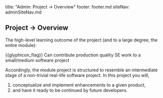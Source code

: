 <frontmatter>
title: "Admin: Project → Overview"
footer: footer.md
siteNav: adminSiteNav.md
</frontmatter>

<link rel="stylesheet" href="../css/main.css">
<link rel="stylesheet" href="../css/admin.css">

<include src="../common/header.md" />

<div class="website-content" id="main">

## Project → Overview

The high-level learning outcome of the project (and to a large degree, the entire module):

<tip-box> {{glyphicon_flag}} Can contribute production quality SE work to a small/medium software project </tip-box>

Accordingly, the module project is structured to resemble an intermediate stage of a non-trivial real-life software project. In this project you will,
 1. conceptualize and implement enhancements to a given product,
 1. and have it ready to be continued by future developers.




</div>